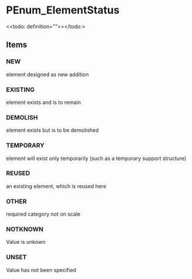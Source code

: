 # PEnum_ElementStatus

<<todo: definition="">></todo:>

## Items

### NEW
element designed as new addition

### EXISTING
element exists and is to remain

### DEMOLISH
element exists but is to be demolished

### TEMPORARY
element will exist only temporarily (such as a temporary support structure)

### REUSED
an existing element, which is reused here

### OTHER
required category not on scale

### NOTKNOWN
Value is unkown

### UNSET
Value has not been specified
